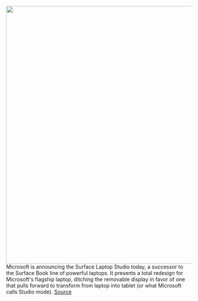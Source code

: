 <img src='https://cdn.vox-cdn.com/thumbor/E5gs7NyThzZWn-fV_XRWx5TmjMg=/0x0:1321x742/1200x800/filters:focal(556x266:766x476)/cdn.vox-cdn.com/uploads/chorus_image/image/69893301/QMiIPcD.0.png' width='700px' /><br/>
Microsoft is announcing the Surface Laptop Studio today, a successor to the Surface Book line of powerful laptops. It presents a total redesign for Microsoft's flagship laptop, ditching the removable display in favor of one that pulls forward to transform from laptop into tablet (or what Microsoft calls Studio mode).
<a href='https://www.theverge.com/2021/9/22/22686010/microsoft-surface-laptop-studio-price-specs-release-date'> Source <a/>